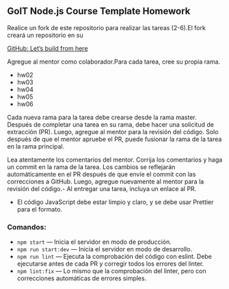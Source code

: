 ## GoIT Node.js Course Template Homework

Realice un fork de este repositorio para realizar las tareas (2-6).El fork creará un repositorio en su

[GitHub: Let’s build from here](https://github.com/)

Agregue al mentor como colaborador.Para cada tarea, cree su propia rama.

- hw02
- hw03
- hw04
- hw05
- hw06

Cada nueva rama para la tarea debe crearse desde la rama master.
Después de completar una tarea en su rama, debe hacer una solicitud de extracción (PR). Luego, agregue al mentor para la revisión del código. Solo después de que el mentor apruebe el PR, puede fusionar la rama de la tarea en la rama principal.

Lea atentamente los comentarios del mentor. Corrija los comentarios y haga un commit en la rama de la tarea. Los cambios se reflejarán automáticamente en el PR después de que envíe el commit con las correcciones a GitHub. Luego, agregue nuevamente al mentor para la revisión del código.- Al entregar una tarea, incluya un enlace al PR.

- El código JavaScript debe estar limpio y claro, y se debe usar Prettier para el formato.

### Comandos:

- `npm start` — Inicia el servidor en modo de producción.
- `npm run start:dev` — Inicia el servidor en modo de desarrollo.
- `npm run lint` — Ejecuta la comprobación del código con eslint. Debe ejecutarse antes de cada PR y corregir todos los errores del linter.
- `npm lint:fix` — Lo mismo que la comprobación del linter, pero con correcciones automáticas de errores simples.